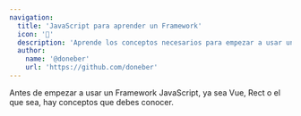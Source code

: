 ```yaml
---
navigation:
  title: 'JavaScript para aprender un Framework'
  icon: '🤍'
  description: 'Aprende los conceptos necesarios para empezar a usar un framework basado en JavaScript, en este caso Vue.'
  author:
    name: '@doneber'
    url: 'https://github.com/doneber'
---
```


Antes de empezar a usar un Framework JavaScript, ya sea Vue, Rect o el que sea, hay conceptos que debes conocer.
